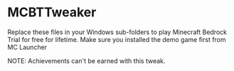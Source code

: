 # MCBTTweaker
 
Replace these files in your Windows sub-folders to play Minecraft Bedrock Trial for free for lifetime.
Make sure you installed the demo game first from MC Launcher

NOTE: Achievements can't be earned with this tweak.
